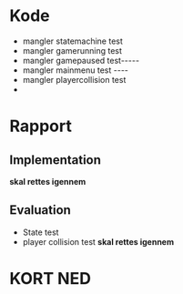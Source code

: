 # Kode
- mangler statemachine test
- mangler gamerunning test
- mangler gamepaused test-----
- mangler mainmenu test ----
- mangler playercollision test
- 
# Rapport
## Implementation
**skal rettes igennem**
## Evaluation
- State test
- player collision test
**skal rettes igennem**
# KORT NED
